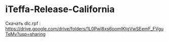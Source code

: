 # iTeffa-Release-California
Скачать dlc.rpf : https://drive.google.com/drive/folders/1L0Pwl8xs6oomIKtgVwSEemF_FVguTeMv?usp=sharing
